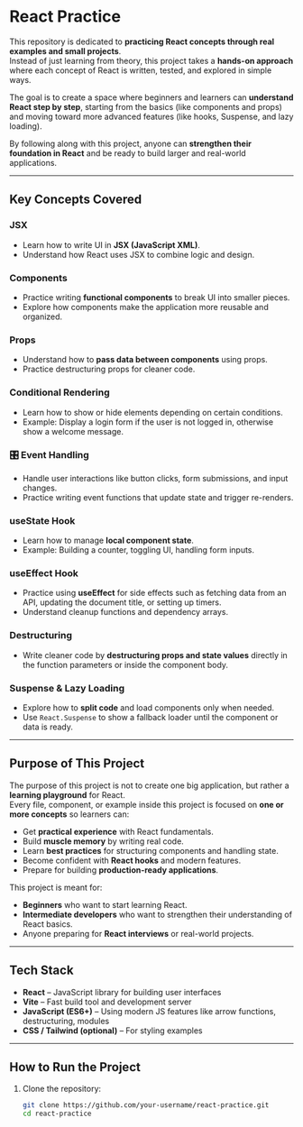 # React Practice  

This repository is dedicated to **practicing React concepts through real examples and small projects**.  
Instead of just learning from theory, this project takes a **hands-on approach** where each concept of React is written, tested, and explored in simple ways.  

The goal is to create a space where beginners and learners can **understand React step by step**, starting from the basics (like components and props) and moving toward more advanced features (like hooks, Suspense, and lazy loading).  

By following along with this project, anyone can **strengthen their foundation in React** and be ready to build larger and real-world applications.  

---

## Key Concepts Covered  

### JSX  
- Learn how to write UI in **JSX (JavaScript XML)**.  
- Understand how React uses JSX to combine logic and design.  

### Components  
- Practice writing **functional components** to break UI into smaller pieces.  
- Explore how components make the application more reusable and organized.  

### Props  
- Understand how to **pass data between components** using props.  
- Practice destructuring props for cleaner code.  

### Conditional Rendering  
- Learn how to show or hide elements depending on certain conditions.  
- Example: Display a login form if the user is not logged in, otherwise show a welcome message.  

### 🎛 Event Handling  
- Handle user interactions like button clicks, form submissions, and input changes.  
- Practice writing event functions that update state and trigger re-renders.  

### useState Hook  
- Learn how to manage **local component state**.  
- Example: Building a counter, toggling UI, handling form inputs.  

### useEffect Hook  
- Practice using **useEffect** for side effects such as fetching data from an API, updating the document title, or setting up timers.  
- Understand cleanup functions and dependency arrays.  

### Destructuring  
- Write cleaner code by **destructuring props and state values** directly in the function parameters or inside the component body.  

### Suspense & Lazy Loading  
- Explore how to **split code** and load components only when needed.  
- Use `React.Suspense` to show a fallback loader until the component or data is ready.  

---

## Purpose of This Project  

The purpose of this project is not to create one big application, but rather a **learning playground** for React.  
Every file, component, or example inside this project is focused on **one or more concepts** so learners can:  

- Get **practical experience** with React fundamentals.  
- Build **muscle memory** by writing real code.  
- Learn **best practices** for structuring components and handling state.  
- Become confident with **React hooks** and modern features.  
- Prepare for building **production-ready applications**.  

This project is meant for:  
- **Beginners** who want to start learning React.  
- **Intermediate developers** who want to strengthen their understanding of React basics.  
- Anyone preparing for **React interviews** or real-world projects.  

---

## Tech Stack  

- **React** – JavaScript library for building user interfaces  
- **Vite** – Fast build tool and development server  
- **JavaScript (ES6+)** – Using modern JS features like arrow functions, destructuring, modules  
- **CSS / Tailwind (optional)** – For styling examples  

---

## How to Run the Project  

1. Clone the repository:  
   ```bash
   git clone https://github.com/your-username/react-practice.git
   cd react-practice
